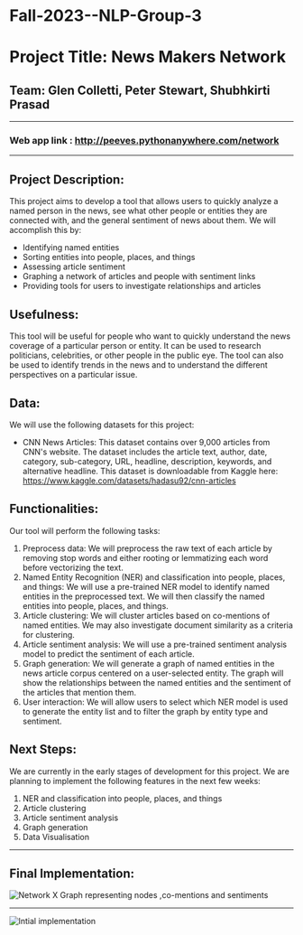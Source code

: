 # Fall-2023--NLP-Group-3


# Project Title: News Makers Network

## Team: Glen Colletti, Peter Stewart, Shubhkirti Prasad

---
### Web app link : http://peeves.pythonanywhere.com/network
---
## Project Description:

This project aims to develop a tool that allows users to quickly analyze a named person in the news, see what other people or entities they are connected with, and the general sentiment of news about them. We will accomplish this by:
- Identifying named entities
- Sorting entities into people, places, and things
- Assessing article sentiment
- Graphing a network of articles and people with sentiment links
- Providing tools for users to investigate relationships and articles

## Usefulness:

This tool will be useful for people who want to quickly understand the news coverage of a particular person or entity. It can be used to research politicians, celebrities, or other people in the public eye. The tool can also be used to identify trends in the news and to understand the different perspectives on a particular issue.

## Data:

We will use the following datasets for this project:

- CNN News Articles: 
This dataset contains over 9,000 articles from CNN's website. The dataset includes the article text, author, date, category, sub-category, URL, headline, description, keywords, and alternative headline.
This dataset is downloadable from Kaggle here: https://www.kaggle.com/datasets/hadasu92/cnn-articles

## Functionalities:

Our tool will perform the following tasks:

1. Preprocess data: We will preprocess the raw text of each article by removing stop words and either rooting or lemmatizing each word before vectorizing the text.
2. Named Entity Recognition (NER) and classification into people, places, and things: We will use a pre-trained NER model to identify named entities in the preprocessed text. We will then classify the named entities into people, places, and things.
3. Article clustering: We will cluster articles based on co-mentions of named entities. We may also investigate document similarity as a criteria for clustering.
4. Article sentiment analysis: We will use a pre-trained sentiment analysis model to predict the sentiment of each article.
5. Graph generation: We will generate a graph of named entities in the news article corpus centered on a user-selected entity. The graph will show the relationships between the named entities and the sentiment of the articles that mention them.
6. User interaction: We will allow users to select which NER model is used to generate the entity list and to filter the graph by entity type and sentiment.


## Next Steps:

We are currently in the early stages of development for this project. We are planning to implement the following features in the next few weeks:

1. NER and classification into people, places, and things
2. Article clustering
3. Article sentiment analysis
4. Graph generation
5. Data Visualisation

---

## Final Implementation:

![Network X Graph representing nodes ,co-mentions and sentiments](https://github.iu.edu/shubpras/Fall-2023--NLP-Group-3/blob/main/Screenshot%202023-12-10%20201446.png)

---

![Intial implementation]([https://github.iu.edu/shubpras/Fall-2023--NLP-Group-3/blob/main/Screenshot%202023-12-10%20192951.png](https://github.com/Shubhkirti24/NLP-NewsMakersNetwork/blob/main/Screenshot%202023-12-10%20192951.png)https://github.com/Shubhkirti24/NLP-NewsMakersNetwork/blob/main/Screenshot%202023-12-10%20192951.png)

